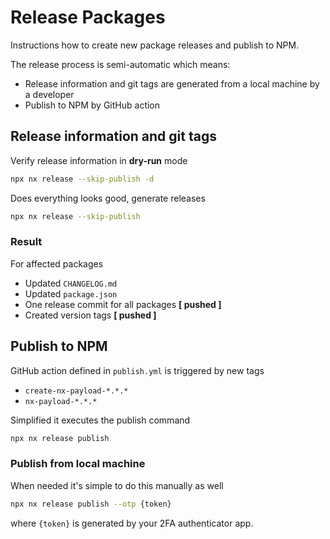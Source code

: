# Release Packages

Instructions how to create new package releases and publish to NPM.

The release process is semi-automatic which means:

- Release information and git tags are generated from a local machine by a developer
- Publish to NPM by GitHub action

## Release information and git tags

Verify release information in **dry-run** mode

```sh
npx nx release --skip-publish -d
```

Does everything looks good, generate releases

```sh
npx nx release --skip-publish
```

### Result

For affected packages

- Updated `CHANGELOG.md`
- Updated `package.json`
- One release commit for all packages **[ pushed ]**
- Created version tags **[ pushed ]**

## Publish to NPM

GitHub action defined in `publish.yml` is triggered by new tags

- `create-nx-payload-*.*.*`
- `nx-payload-*.*.*`

Simplified it executes the publish command

```sh
npx nx release publish
```

### Publish from local machine

When needed it's simple to do this manually as well

```sh
npx nx release publish --otp {token}
```

where `{token}` is generated by your 2FA authenticator app.
